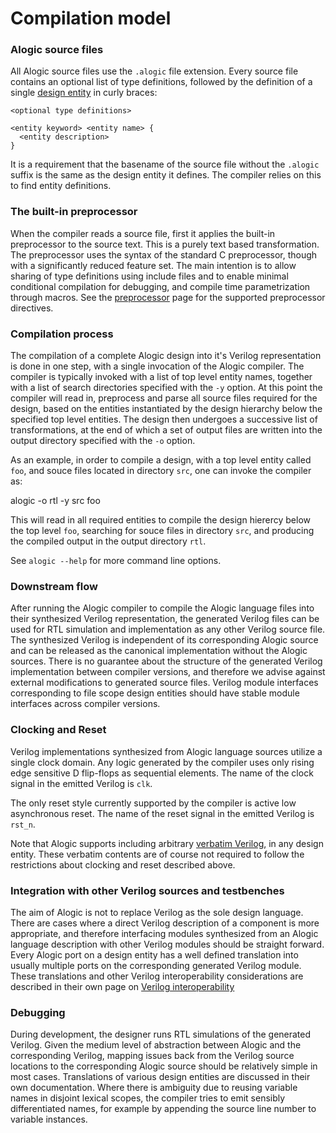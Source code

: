 # Compilation model

### Alogic source files

All Alogic source files use the `.alogic` file extension. Every source file
contains an optional list of type definitions, followed by the definition of a
single [design entity](entities.md) in curly braces:

```
<optional type definitions>

<entity keyword> <entity name> {
  <entity description>
}
```

It is a requirement that the basename of the source file without the `.alogic`
suffix is the same as the design entity it defines. The compiler relies on this
to find entity definitions.

### The built-in preprocessor

When the compiler reads a source file, first it applies the built-in
preprocessor to the source text. This is a purely text based transformation.
The preprocessor uses the syntax of the standard C preprocessor,
though with a significantly reduced feature set. The main intention is to allow
sharing of type definitions using include files and to enable minimal
conditional compilation for debugging, and compile time parametrization through
macros. See the [preprocessor](preproc.md) page for the supported preprocessor
directives.

### Compilation process

The compilation of a complete Alogic design into it's Verilog representation is
done in one step, with a single invocation of the Alogic compiler. The compiler
is typically invoked with a list of top level entity names, together with a list
of search directories specified with the `-y` option. At this point the compiler
will read in, preprocess and parse all source files required for the design,
based on the entities instantiated by the design hierarchy below the specified
top level entities. The design then undergoes a successive list of
transformations, at the end of which a set of output files are written into
the output directory specified with the `-o` option.

As an example, in order to compile a design, with a top level entity called
`foo`, and souce files located in directory `src`, one can invoke the compiler
as:

  alogic -o rtl -y src foo

This will read in all required entities to compile the design hierercy below
the top level `foo`, searching for souce files in directory `src`, and
producing the compiled output in the output directory `rtl`.

See `alogic --help` for more command line options.

### Downstream flow

After running the Alogic compiler to compile the Alogic language files into
their synthesized Verilog representation, the generated Verilog files can be
used for RTL simulation and implementation as any other Verilog source file.
The synthesized Verilog is independent of its corresponding Alogic source and
can be released as the canonical implementation without the Alogic sources.
There is no guarantee about the structure of the generated Verilog
implementation between compiler versions, and therefore we advise against
external modifications to generated source files. Verilog module interfaces
corresponding to file scope design entities should have stable module interfaces
across compiler versions.

### Clocking and Reset

Verilog implementations synthesized from Alogic language sources utilize a
single clock domain. Any logic generated by the compiler uses only rising edge
sensitive D flip-flops as sequential elements. The name of the clock signal in
the emitted Verilog is `clk`.

The only reset style currently supported by the compiler is active low
asynchronous reset. The name of the reset signal in the emitted Verilog is
`rst_n`.

Note that Alogic supports including arbitrary
[verbatim Verilog](interop.md#verbatim), in any design entity. These verbatim
contents are of course not required to follow the restrictions about clocking
and reset described above.

### Integration with other Verilog sources and testbenches

The aim of Alogic is not to replace Verilog as the sole design language. There
are cases where a direct Verilog description of a component is more appropriate,
and therefore interfacing modules synthesized from an Alogic language description
with other Verilog modules should be straight forward. Every Alogic port on a
design entity has a well defined translation into usually multiple ports on the
corresponding generated Verilog module. These translations and other Verilog
interoperability considerations are described in their own page on
[Verilog interoperability](interop.md)

### Debugging

During development, the designer runs RTL simulations of the generated Verilog.
Given the medium level of abstraction between Alogic and the corresponding
Verilog, mapping issues back from the Verilog source locations to the
corresponding Alogic source should be relatively simple in most cases.
Translations of various design entities are discussed in their own
documentation. Where there is ambiguity due to reusing variable names in
disjoint lexical scopes, the compiler tries to emit sensibly differentiated
names, for example by appending the source line number to variable instances.
